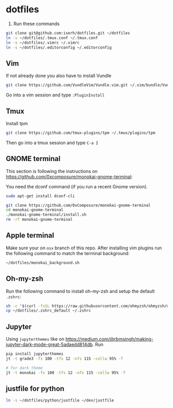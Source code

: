 # dotfiles
1. Run these commands
```sh
git clone git@github.com:iserh/dotfiles.git ~/dotfiles
ln -s ~/dotfiles/.tmux.conf ~/.tmux.conf
ln -s ~/dotfiles/.vimrc ~/.vimrc
ln -s ~/dotfiles/.editorconfig ~/.editorconfig
```

## Vim
If not already done you also have to install Vundle
```sh
git clone https://github.com/VundleVim/Vundle.vim.git ~/.vim/bundle/Vundle.vim
```

Go into a vim session and type `:PluginInstall`


## Tmux
Install tpm
```sh
git clone https://github.com/tmux-plugins/tpm ~/.tmux/plugins/tpm
```

Then go into a tmux session and type `C-a I`


## GNOME terminal
This section is following the instructions on https://github.com/0xcomposure/monokai-gnome-terminal:

You need the dconf command (if you run a recent Gnome version).
```sh
sudo apt-get install dconf-cli
```

```sh
git clone https://github.com/0xComposure/monokai-gnome-terminal
cd monokai-gnome-terminal
./monokai-gnome-terminal/install.sh
rm -rf monokai-gnome-terminal
```


## Apple terminal
Make sure your on `osx` branch of this repo. After installing vim plugins run the following command to match the terminal background:
```sh
~/dotfiles/monokai_background.sh
```


## Oh-my-zsh
Run the following command to install oh-my-zsh and setup the default `.zshrc`:
```sh
sh -c "$(curl -fsSL https://raw.githubusercontent.com/ohmyzsh/ohmyzsh/master/tools/install.sh)"
cp ~/dotfiles/.zshrc_default ~/.zshrc
```


## Jupyter
Using `jupyterthemes` like on https://medium.com/@rbmsingh/making-jupyter-dark-mode-great-5adaedd814db. Run
```sh
pip install jupyterthemes
jt -t grade3 -fs 100 -tfs 12 -nfs 115 -cellw 95% -T
```
```sh
# for dark theme
jt -t monokai -fs 100 -tfs 12 -nfs 115 -cellw 95% -T
```

## justfile for python
```sh
ln -s ~/dotfiles/python/justfile ~/dev/justfile
```
